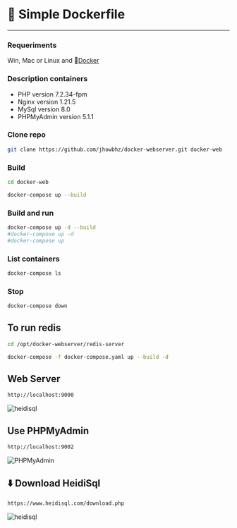 # 🐳 Simple Dockerfile 
*****

### Requeriments
Win, Mac or Linux and 🐳[Docker](https://docs.docker.com/get-docker/)

### Description containers
- PHP version 7.2.34-fpm
- Nginx version 1.21.5
- MySql version 8.0
- PHPMyAdmin version 5.1.1

### Clone repo

```bash
git clone https://github.com/jhowbhz/docker-webserver.git docker-web
```

### Build

```bash
cd docker-web
```

```bash
docker-compose up --build
```

### Build and run  

```bash
docker-compose up -d --build
#docker-compose up -d
#docker-compose up
```

### List containers

```bash
docker-compose ls
```

### Stop

```bash
docker-compose down
```

## To run redis

```bash
cd /opt/docker-webserver/redis-server

docker-compose -f docker-compose.yaml up --build -d
```

## Web Server

```bash
http://localhost:9000
```
![heidisql](https://i.imgur.com/sdP1txK.png)

## Use PHPMyAdmin
```bash
http://localhost:9002
```

![PHPMyAdmin](https://i.imgur.com/1RxkI0R.png)

## ⬇️ Download HeidiSql

```bash
https://www.heidisql.com/download.php
```

![heidisql](https://i.imgur.com/gfQkRWg.png)

